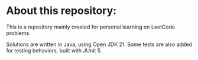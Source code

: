 
# About this repository:

This is a repository mainly created for personal learning on LeetCode problems.

Solutions are written in Java, using Open JDK 21. Some tests are also added for testing behaviors, built with JUnit 5.
